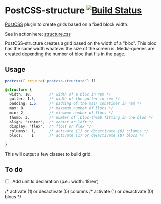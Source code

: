# PostCSS-structure [![Build Status][ci-img]][ci]

[PostCSS] plugin to create grids based on a fixed block width.

See in action here: [structure.css](http://francoisromain.github.io/structure.css/#grids)

[PostCSS]: https://github.com/postcss/postcss
[ci-img]:  https://travis-ci.org/francoisromain/postcss-structure.svg
[ci]:      https://travis-ci.org/francoisromain/postcss-structure

PostCSS-structure creates a grid based on the width of a "bloc". This bloc has the same width whatever the size of the screen is. Media-queries are created depending the number of bloc that fits in the page. 

## Usage

``` js
postcss([ require('postcss-structure') ])
```

``` css
@structure {
  width: 18,        /* width of a bloc in rem */  
  gutter: 1.5,      /* width of the gutter in rem */  
  padding: 1.5,     /* padding of the main conatiner in rem */  
  max: 8,           /* maximum number of blocs */ 
  min: 2,           /* minimum number of blocs */  
  thumb: 3,         /* number of .bloc-thumb fitting in one bloc */ 
  align: 'center',  /* center or left */     
  display: 'flex',  /* float or flex */
  columns:  1,      /* activate (1) or desactivate (0) columns */
  blocs:    1       /* activate (1) or desactivate (0) blocs */

}
```

This will output a few classes to build grid. 


## To do

- [ ] Add unit to declaration (p.e.: width: 18rem) 







 



/* activate (1) or desactivate (0) columns 
/* activate (1) or desactivate (0) blocs */